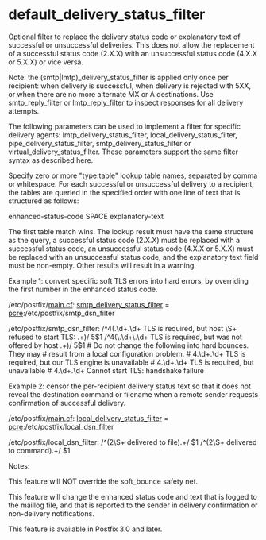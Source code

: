 # default_delivery_status_filter 

 Optional filter to replace the delivery status code or explanatory
text of successful or unsuccessful deliveries.  This does not allow
the replacement of a successful status code (2.X.X) with an
unsuccessful status code (4.X.X or 5.X.X) or vice versa.  

 Note: the (smtp|lmtp)_delivery_status_filter is applied only
once per recipient: when delivery is successful, when delivery is
rejected with 5XX, or when there are no more alternate MX or A
destinations. Use smtp_reply_filter or lmtp_reply_filter to inspect
responses for all delivery attempts. 

 The following parameters can be used to implement a filter for
specific delivery agents: lmtp_delivery_status_filter,
local_delivery_status_filter, pipe_delivery_status_filter,
smtp_delivery_status_filter or virtual_delivery_status_filter. These
parameters support the same filter syntax as described here. 

 Specify zero or more "type:table" lookup table names, separated
by comma or whitespace. For each successful or unsuccessful delivery
to a recipient, the tables are queried in the specified order with
one line of text that is structured as follows: 


enhanced-status-code SPACE explanatory-text


 The first table match wins. The lookup result must have the
same structure as the query, a successful status code (2.X.X) must
be replaced with a successful status code, an unsuccessful status
code (4.X.X or 5.X.X) must be replaced with an unsuccessful status
code, and the explanatory text field must be non-empty. Other results
will result in a warning.  

 Example 1: convert specific soft TLS errors into hard errors,
by overriding the first number in the enhanced status code.  



/etc/postfix/<a href="postconf.5.html">main.cf</a>:
    <a href="postconf.5.html#smtp_delivery_status_filter">smtp_delivery_status_filter</a> = <a href="pcre_table.5.html">pcre</a>:/etc/postfix/smtp_dsn_filter





/etc/postfix/smtp_dsn_filter:
    /^4(\.\d+\.\d+ TLS is required, but host \S+ refused to start TLS: .+)/
        5$1
    /^4(\.\d+\.\d+ TLS is required, but was not offered by host .+)/
        5$1
    # Do not change the following into hard bounces. They may
    # result from a local configuration problem.
    # 4.\d+.\d+ TLS is required, but our TLS engine is unavailable
    # 4.\d+.\d+ TLS is required, but unavailable
    # 4.\d+.\d+ Cannot start TLS: handshake failure



 Example 2: censor the per-recipient delivery status text so
that it does not reveal the destination command or filename
when a remote sender requests confirmation of successful delivery.




/etc/postfix/<a href="postconf.5.html">main.cf</a>:
    <a href="postconf.5.html#local_delivery_status_filter">local_delivery_status_filter</a> = <a href="pcre_table.5.html">pcre</a>:/etc/postfix/local_dsn_filter





/etc/postfix/local_dsn_filter:
    /^(2\S+ delivered to file).+/    $1
    /^(2\S+ delivered to command).+/ $1



 Notes: 



  This feature will NOT override the soft_bounce safety net. 

  This feature will change the enhanced status code and text
that is logged to the maillog file, and that is reported to the
sender in delivery confirmation or non-delivery notifications.




 This feature is available in Postfix 3.0 and later. 


